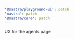 ```yaml
---
'@mastra/playground-ui': patch
'mastra': patch
'@mastra/core': patch
---
```


UX for the agents page
